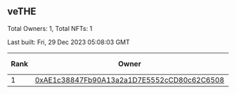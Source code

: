 ## veTHE

Total Owners: 1, Total NFTs: 1

Last built: Fri, 29 Dec 2023 05:08:03 GMT

| Rank | Owner | Voting Power | Influence | NFTs Id |
| --- | --- | --- | --- | --- |
  | 1 | [0xAE1c38847Fb90A13a2a1D7E5552cCD80c62C6508](https://debank.com/profile/0xAE1c38847Fb90A13a2a1D7E5552cCD80c62C6508?chain=bsc) | 3,061,729.153 | 3.25237% | 1 |